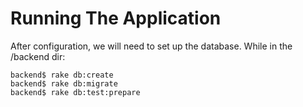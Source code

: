 # Running The Application

After configuration, we will need to set up the database. While in the /backend dir:

    backend$ rake db:create
    backend$ rake db:migrate
    backend$ rake db:test:prepare